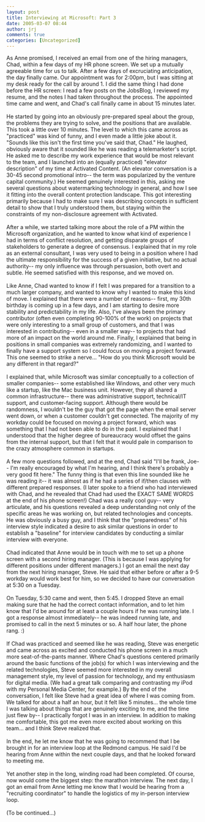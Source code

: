 ```yaml
---
layout: post
title: Interviewing at Microsoft: Part 3
date: 2005-03-07 08:44
author: jrj
comments: true
categories: [Uncategorized]
---
```

As Anne promised, I received an email from one of the hiring managers, Chad, within a few days of my HR phone screen. We set up a mutually agreeable time for us to talk. After a few days of excruciating anticipation, the day finally came. Our appointment was for 2:00pm, but I was sitting at my desk ready for the call by around 1. I did the same thing I had done before the HR screen: I read a few posts on the JobsBlog, I reviewed my resume, and the notes I had taken throughout the process. The appointed time came and went, and Chad's call finally came in about 15 minutes later.<br /><br />He started by going into an obviously pre-prepared speal about the group, the problems they are trying to solve, and the positions that are available. This took a little over 10 minutes. The level to which this came across as "practiced" was kind of funny, and I even made a little joke about it. "Sounds like this isn't the first time you've said that, Chad." He laughed, obviously aware that it sounded like he was reading a telemarketer's script. He asked me to describe my work experience that would be most relevant to the team, and I launched into an (equally practiced) "elevator description" of my time at Activated Content. (An elevator conversation is a 30-45 second promotional intro-- the term was popularized by the venture capital community.) He seemed genuinely interested in this, asking me several questions about watermarking technology in general, and how I see it fitting into the overall content protection landscape. This got interesting primarily because I had to make sure I was describing concepts in sufficient detail to show that I truly understood them, but staying within the constraints of my non-disclosure agreement with Activated.<br /><br />After a while, we started talking more about the role of a PM within the Microsoft organization, and he wanted to know what kind of experience I had in terms of conflict resolution, and getting disparate groups of stakeholders to generate a degree of consensus. I explained that in my role as an external consultant, I was very used to being in a position where I had the ultimate responsibility for the success of a given initiative, but no actual authority-- my only influence was through persuasion, both overt and subtle. He seemed satisfied with this response, and we moved on.<br /><br />Like Anne, Chad wanted to know if I felt I was prepared for a transition to a much larger company, and wanted to know why I wanted to make this kind of move. I explained that there were a number of reasons-- first, my 30th birthday is coming up in a few days, and I am starting to desire more stability and predictability in my life. Also, I've always been the primary contributor (often even completing 90-100% of the work) on projects that were only interesting to a small group of customers, and that I was interested in contributing-- even in a smaller way-- to projects that had more of an impact on the world around me. Finally, I explained that being in positions in small companies was extremely randomizing, and I wanted to finally have a support system so I could focus on moving a project forward. This one seemed to strike a nerve... "How do you think Microsoft would be any different in that regard?"<br /><br />I explained that, while Microsoft was similar conceptually to a collection of smaller companies-- some established like Windows, and other very much like a startup, like the Mac business unit. However, they all shared a common infrastructure-- there was administrative support, technical/IT support, and customer-facing support. Although there would be randomness, I wouldn't be the guy that got the page when the email server went down, or when a customer couldn't get connected. The majority of my workday could be focused on moving a project forward, which was something that I had not been able to do in the past. I explained that I understood that the higher degree of bureaucracy would offset the gains from the internal support, but that I felt that it would pale in comparison to the crazy atmosphere common in startups.<br /><br />A few more questions followed, and at the end, Chad said "I'll be frank, Joe-- I'm really encouraged by what I'm hearing, and I think there's probably a very good fit here." The funny thing is that even this line sounded like he was reading it-- it was almost as if he had a series of if/then clauses with different prepared responses. (I later spoke to a friend who had interviewed with Chad, and he revealed that Chad had used the EXACT SAME WORDS at the end of his phone screen!) Chad was a really cool guy-- very articulate, and his questions revealed a deep understanding not only of the specific areas he was working on, but related technologies and concepts. He was obviously a busy guy, and I think that the "preparedness" of his interview style indicated a desire to ask similar questions in order to establish a "baseline" for interview candidates by conducting a similar interview with everyone.<br /><br />Chad indicated that Anne would be in touch with me to set up a phone screen with a second hiring manager. (This is because I was applying for different positions under different managers.) I got an email the next day from the next hiring manager, Steve. He said that either before or after a 9-5 workday would work best for him, so we decided to have our conversation at 5:30 on a Tuesday.<br /><br />On Tuesday, 5:30 came and went, then 5:45. I dropped Steve an email making sure that he had the correct contact information, and to let him know that I'd be around for at least a couple hours if he was running late. I got a response almost immediately-- he was indeed running late, and promised to call in the next 5 minutes or so. A half hour later, the phone rang. :)<br /><br />If Chad was practiced and seemed like he was reading, Steve was energetic and came across as excited and conducted his phone screen in a much more seat-of-the-pants manner. Where Chad's questions centered primarily around the basic functions of the job(s) for which I was interviewing and the related technologies, Steve seemed more interested in my overall management style, my level of passion for technology, and my enthusiasm for digital media. (We had a great talk comparing and contrasting my iPod with my Personal Media Center, for example.) By the end of the conversation, I felt like Steve had a great idea of where I was coming from. We talked for about a half an hour, but it felt like 5 minutes... the whole time I was talking about things that are genuinely exciting to me, and the time just flew by-- I practically forgot I was in an interview. In addition to making me comfortable, this got me even more excited about working on this team... and I think Steve realized that.<br /><br />In the end, he let me know that he was going to recommend that I be brought in for an interview loop at the Redmond campus. He said I'd be hearing from Anne within the next couple days, and that he looked forward to meeting me.<br /><br />Yet another step in the long, winding road had been completed. Of course, now would come the biggest step: the marathon interview. The next day, I got an email from Anne letting me know that I would be hearing from a "recruiting coordinator" to handle the logistics of my in-person interview loop.<br /><br />(To be continued...)
